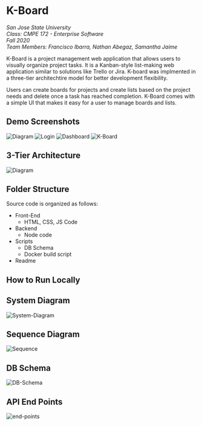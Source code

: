 # K-Board
_San Jose State University_ <br />
_Class: CMPE 172 - Enterprise Software_ <br />
_Fall 2020_ <br />
_Team Members: Francisco Ibarra, Nathan Abegaz, Samantha Jaime_ <br />

K-Board is a project management web application that allows users to visually organize project tasks. It is a Kanban-style list-making web application similar to solutions like Trello or Jira. K-board was implmented in a three-tier architechtire model for better development flexibility. <br />

Users can create boards for projects and create lists based on the project needs and delete once a task has reached completion. K-Board comes with a simple UI that makes it easy for a user to manage boards and lists. 

## Demo Screenshots 
<img src="https://i.imgur.com/Grm2WmO.png" alt="Diagram" />
<img src="https://i.imgur.com/BtxhFrk.png" alt="Login" />
<img src="https://i.imgur.com/BBjxUzF.png" alt="Dashboard" />
<img src="https://i.imgur.com/I2g36RE.png" alt="K-Board" />

## 3-Tier Architecture
<img src="https://i.imgur.com/cCUvtqG.png" alt="Diagram" />

## Folder Structure 
Source code is organized as follows: <br/>
* Front-End <br/>
  * HTML, CSS, JS Code <br/>
* Backend <br/>
  * Node code <br/>
* Scripts <br/>
  * DB Schema <br/>
  * Docker build script <br/>
* Readme

## How to Run Locally 

## System Diagram 
<img src="https://i.imgur.com/pvmuYpE.png" alt="System-Diagram" />

## Sequence Diagram 
<img src="https://i.imgur.com/3XWlAKh.png" alt="Sequence" />

## DB Schema
<img src="https://i.imgur.com/KAYpX44.png" alt="DB-Schema" />

## API End Points 
<img src="https://i.imgur.com/And2QqY.png" alt="end-points" />
